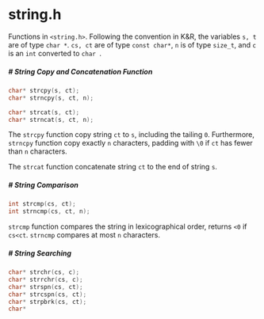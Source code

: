 # string.h

Functions in `<string.h>`. Following the convention in K&R, the variables `s, t` are of type `char *`. `cs, ct` are of type `const char*`, `n` is of type `size_t`, and `c` is an `int` converted to `char `.

##### # String Copy and Concatenation Function

```c
char* strcpy(s, ct);
char* strncpy(s, ct, n);

char* strcat(s, ct);
char* strncat(s, ct, n);
```

The `strcpy` function copy string `ct` to `s`, including the tailing `0`. Furthermore, `strncpy` function copy exactly `n` characters, padding with `\0` if `ct` has fewer than `n` characters.

The `strcat` function concatenate string `ct` to the end of string `s`.



##### # String Comparison

```c
int strcmp(cs, ct);
int strncmp(cs, ct, n);
```

`strcmp` function compares the string in lexicographical order, returns `<0` if `cs<ct`. `strncmp` compares at most `n` characters.



##### # String Searching

```c
char* strchr(cs, c);
char* strrchr(cs, c);
char* strspn(cs, ct);
char* strcspn(cs, ct);
char* strpbrk(cs, ct);
char*
```





 